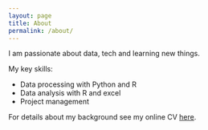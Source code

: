 ```yaml
---
layout: page
title: About
permalink: /about/
---
```


I am passionate about data, tech and learning new things.

My key skills:
- Data processing with Python and R
- Data analysis with R and excel
- Project management

For details about my background see my online CV [here](https://www.visualcv.com/whiteheadalex).
